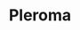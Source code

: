 ---
draft: false
title: Pleroma
content:
  id: pleroma
  name: Pleroma
  website: https://pleroma.social/
  short_description: A microblogging server software that can federate other servers that support ActivityPub. it will federate with all servers like Friendica, GNU Social, Hubzilla, Mastodon, Misskey, Peertube, and Pixelfed.
---